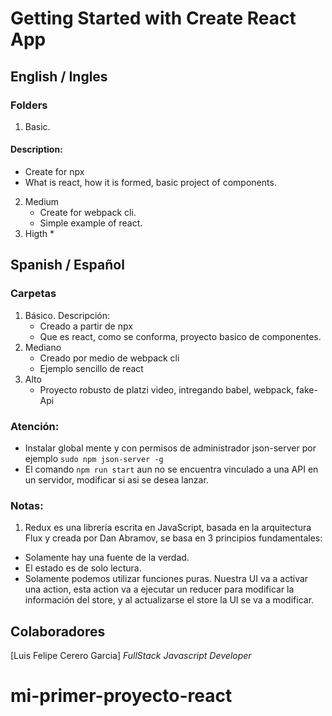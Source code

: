# Getting Started with Create React App

## English / Ingles

### Folders
1. Basic.
#### Description: 
   * Create for npx
   * What is react, how it is formed, basic project of components.
2. Medium
    * Create for webpack cli.
    * Simple example of react.
3. Higth
    * 
## Spanish / Español

### Carpetas
1. Básico.
   Descripción: 
   * Creado a partir de npx
   * Que es react, como se conforma, proyecto basico de componentes.
2. Mediano
   * Creado por medio de webpack cli
   * Ejemplo sencillo de react
3. Alto
   * Proyecto robusto de platzi video, intregando babel, webpack, fake-Api

### Atención:
 * Instalar global mente y con permisos de administrador json-server por ejemplo `sudo npm json-server -g`
 * El comando `npm run start` aun no se encuentra vinculado a una API en un servidor, modificar si asi se desea lanzar.

### Notas:
 1. Redux es una librería escrita en JavaScript, basada en la arquitectura Flux y creada por Dan Abramov, se basa en 3 principios fundamentales:
   * Solamente hay una fuente de la verdad.
   * El estado es de solo lectura.
   * Solamente podemos utilizar funciones puras.
   Nuestra UI va a activar una action, esta action va a ejecutar un reducer para modificar la información del store, y al actualizarse el store la UI se va a modificar.

## Colaboradores

[Luis Felipe Cerero Garcia] *FullStack Javascript Developer*


# mi-primer-proyecto-react
